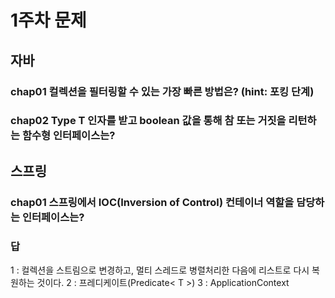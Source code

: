 # 1주차 문제 

## 자바 
### chap01 컬렉션을 필터링할 수 있는 가장 빠른 방법은? (hint: 포킹 단계)
### chap02 Type T 인자를 받고 boolean 값을 통해 참 또는 거짓을 리턴하는 함수형 인터페이스는? 

## 스프링 
### chap01 스프링에서 IOC(Inversion of Control) 컨테이너 역할을 담당하는 인터페이스는?  



### 답
1 : 컬렉션을 스트림으로 변경하고, 멀티 스레드로 병렬처리한 다음에 리스트로 다시 복원하는 것이다.
2 : 프레디케이트(Predicate< T >)
3 : ApplicationContext 







